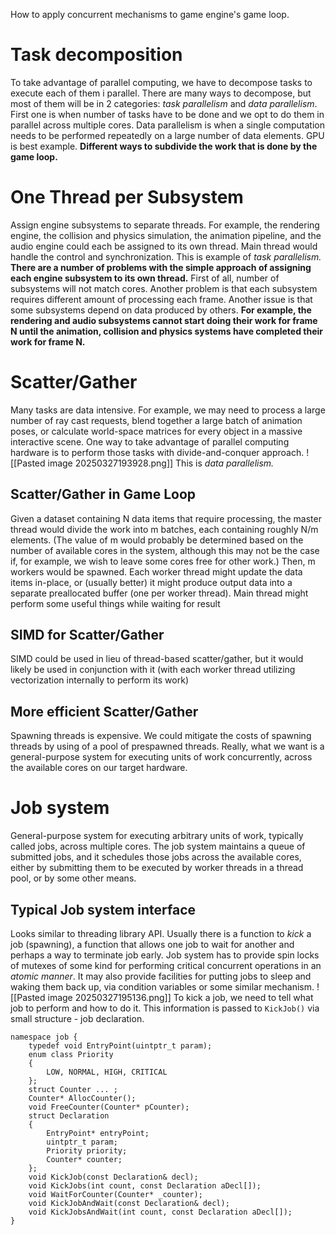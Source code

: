How to apply concurrent mechanisms to game engine's game loop.
# Task decomposition
To take advantage of parallel computing, we have to decompose tasks to execute each of them i parallel. 
There are many ways to decompose, but most of them will be in 2 categories: *task parallelism* and *data parallelism*.
First one is when number of tasks have to be done and we opt to do them in parallel across multiple cores.
Data parallelism is when a single computation needs to be performed repeatedly on a large number of data elements. GPU is best example.
**Different ways to subdivide the work that is done by the game loop.**
# One Thread per Subsystem
Assign engine subsystems to separate threads.
For example, the rendering engine, the collision and physics simulation, the animation pipeline, and the audio engine could each be assigned to its own thread.
Main thread would handle the control and synchronization.
This is example of *task parallelism.*
**There are a number of problems with the simple approach of assigning each engine subsystem to its own thread.**
First of all, number of subsystems will not match cores.
Another problem is that each subsystem requires different amount of processing each frame.
Another issue is that some subsystems depend on data produced by others.
**For example, the rendering and audio subsystems cannot start doing their work for frame N until the animation, collision and physics systems have completed their work for frame N.**
# Scatter/Gather
Many tasks are data intensive. For example, we may need to process a large number of ray cast requests, blend together a large batch of animation poses, or calculate world-space matrices for every object in a massive interactive scene.
One way to take advantage of parallel computing hardware is to perform those tasks with divide-and-conquer approach.
![[Pasted image 20250327193928.png]]
This is *data parallelism.*
## Scatter/Gather in Game Loop
Given a dataset containing N data items that require processing, the master thread would divide the work into m batches, each containing roughly N/m elements. (The value of m would probably be determined based on the number of available cores in the system, although this may not be the case if, for example, we wish to leave some cores free for other work.)
Then, m workers would be spawned.
Each worker thread might update the data items in-place, or (usually better) it might produce output data into a separate preallocated buffer (one per worker thread).
Main thread might perform some useful things while waiting for result
## SIMD for Scatter/Gather
SIMD could be used in lieu of thread-based scatter/gather, but it would likely be used in conjunction with it (with each worker thread utilizing vectorization internally to perform its work)
## More efficient Scatter/Gather
Spawning threads is expensive.
We could mitigate the costs of spawning threads by using of a pool of prespawned threads.
Really, what we want is a general-purpose system for executing units of work concurrently, across the available cores on our target hardware.
# Job system
General-purpose system for executing arbitrary units of work, typically called jobs, across multiple cores.
The job system maintains a queue of submitted jobs, and it schedules those jobs across the available cores, either by submitting them to be executed by worker threads in a thread pool, or by some other means.
## Typical Job system interface
Looks similar to threading library API.
Usually there is a function to *kick* a job (spawning), a function that allows one job to wait for another and perhaps a way to terminate job early.
Job system has to provide spin locks of mutexes of some kind for performing critical concurrent operations in an *atomic manner*. It may also provide facilities for putting jobs to sleep and waking them back up, via condition variables or some similar mechanism.
![[Pasted image 20250327195136.png]]
To kick a job, we need to tell what job to perform and how to do it. This information is passed to `KickJob()` via small structure - job declaration.
```
namespace job {
	typedef void EntryPoint(uintptr_t param);
	enum class Priority
	{
		LOW, NORMAL, HIGH, CRITICAL
	};
	struct Counter ... ;
	Counter* AllocCounter();
	void FreeCounter(Counter* pCounter);
	struct Declaration
	{
		EntryPoint* entryPoint;
		uintptr_t param;
		Priority priority;
		Counter* counter;
	};
	void KickJob(const Declaration& decl);
	void KickJobs(int count, const Declaration aDecl[]);
	void WaitForCounter(Counter* _counter);
	void KickJobAndWait(const Declaration& decl);
	void KickJobsAndWait(int count, const Declaration aDecl[]);
}
```
